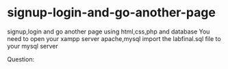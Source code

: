 # signup-login-and-go-another-page
signup,login and go another page using html,css,php and database
You need to open your xampp server apache,mysql
import the labfinal.sql file to your mysql server

Question:
